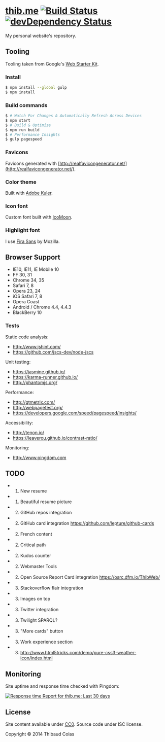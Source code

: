 [thib.me](http://thib.me) [![Build Status](https://travis-ci.org/ThibWeb/thibaudcolas.svg?branch=master)](https://travis-ci.org/ThibWeb/thibaudcolas) [![devDependency Status](https://david-dm.org/ThibWeb/thibaudcolas/dev-status.svg)](https://david-dm.org/ThibWeb/thibaudcolas#info=devDependencies)
============

My personal website's repository.

## Tooling

Tooling taken from Google's [Web Starter Kit](https://developers.google.com/web/starter-kit/).

### Install

```sh
$ npm install --global gulp
$ npm install
```

### Build commands

```sh
$ # Watch For Changes & Automatically Refresh Across Devices
$ npm start
$ # Build & Optimize
$ npm run build
$ # Performance Insights
$ gulp pagespeed
```

### Favicons

Favicons generated with [http://realfavicongenerator.net/](http://realfavicongenerator.net/).

### Color theme

Built with [Adobe Kuler](https://color.adobe.com/create/color-wheel/?base=2&rule=Analogous&selected=1&name=Personal%20website%20redesign&mode=rgb&rgbvalues=0.424328350620377,0.42591677272328,1,0.91,0.36734648096474953,0.3946467367365962,1,0.85364851751096,0.4536774516096149,0.42998257207678636,0.91,0.43710821456245713,0.43015095296512473,0.6857355094330078,1&swatchOrder=0,1,2,3,4).

### Icon font

Custom font built with [IcoMoon](http://icomoon.io).

### Highlight font

I use [Fira Sans](http://www.carrois.com/fira-3-1/) by Mozilla.

## Browser Support

* IE10, IE11, IE Mobile 10
* FF 30, 31
* Chrome 34, 35
* Safari 7, 8
* Opera 23, 24
* iOS Safari 7, 8
* Opera Coast
* Android / Chrome 4.4, 4.4.3
* BlackBerry 10

### Tests

Static code analysis:

- http://www.jshint.com/
- https://github.com/jscs-dev/node-jscs

Unit testing:

- https://jasmine.github.io/
- https://karma-runner.github.io/
- http://phantomjs.org/

Performance:

- http://gtmetrix.com/
- http://webpagetest.org/
- https://developers.google.com/speed/pagespeed/insights/

Accessibility:

- http://tenon.io/
- https://leaverou.github.io/contrast-ratio/

Monitoring:

- http://www.pingdom.com

## TODO

- 1) New resume
- 1) Beautiful resume picture
- 2) GitHub repos integration
- 2) GitHub card integration https://github.com/lepture/github-cards
- 2) French content
- 2) Critical path
- 2) Kudos counter
- 2) Webmaster Tools
- 2) Open Source Report Card integration https://osrc.dfm.io/ThibWeb/
- 3) Stackoverflow flair integration
- 3) Images on top
- 3) Twitter integration
- 3) Twilight SPARQL?
- 3) "More cards" button
- 3) Work experience section
- 3) http://www.html5tricks.com/demo/pure-css3-weather-icon/index.html

## Monitoring

Site uptime and response time checked with Pingdom:

[![Response time Report for thib.me: Last 30 days](https://share.pingdom.com/banners/5f5f5fc1)](http://stats.pingdom.com/22u60my6ll2k/1451905)

## License

Site content available under [CC0](https://creativecommons.org/publicdomain/zero/1.0/). Source code under ISC license.

Copyright © 2014 Thibaud Colas
